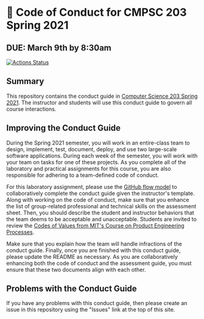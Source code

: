 # :crocodile: Code of Conduct for CMPSC 203 Spring 2021

## DUE: March 9th by 8:30am

[![Actions Status](https://github.com/allegheny-computer-science-203-s2021/lab01-CodeOfConduct/workflows/linting/badge.svg)](https://github.com/allegheny-computer-science-203-s2021/lab01-CodeOfConduct/actions)

## Summary

This repository contains the conduct guide in [Computer Science 203 Spring
2021](https://cs.allegheny.edu/sites/jjumadinova/teaching/203). The instructor
and students will use this conduct guide to govern all course interactions.

## Improving the Conduct Guide

During the Spring 2021 semester, you will work in an entire-class team to
design, implement, test, document, deploy, and use two large-scale software
applications. During each week of the semester, you will work with your team on
tasks for one of these projects. As you complete all of the laboratory and
practical assignments for this course, you are also responsible for adhering to
a team-defined code of conduct.

For this laboratory assignment, please use the [GitHub flow
model](https://help.github.com/articles/github-flow/) to collaboratively complete
the conduct guide given the instructor's template. Along with working on the code of conduct, make sure that you
enhance the list of group-related professional and technical skills on the
assessment sheet. Then, you should describe the student and instructor behaviors
that the team deems to be acceptable and unacceptable. Students are invited to
review the [Codes of Values from MIT's Course on Product Engineering
Processes](http://web.mit.edu/2.009/www/codeOfEthics/codeOfEthics.html).

Make sure that you explain how the team will handle infractions of the conduct
guide. Finally, once you are finished with this conduct guide, please update the
README as necessary. As you are collaboratively enhancing both the code of
conduct and the assessment guide, you must ensure that these two documents align
with each other.

## Problems with the Conduct Guide

If you have any problems with this conduct guide, then please create an issue
in this repository using the "Issues" link at the top of this site.
